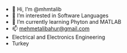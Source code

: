- 👋 Hi, I’m @mhmtalib
- 👀 I’m interested in Software Languages
- 🌱 I’m currently learning Phyton and MATLAB
- 📫 mehmetalibahur@gmail.com
- Electrical and Electronics Engineering
- Turkey

<!---
mhmtalib/mhmtalib is a ✨ special ✨ repository because its `README.md` (this file) appears on your GitHub profile.
You can click the Preview link to take a look at your changes.
--->
